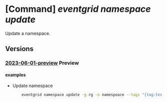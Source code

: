 # [Command] _eventgrid namespace update_

Update a namespace.

## Versions

### [2023-06-01-preview](/Resources/mgmt-plane/L3N1YnNjcmlwdGlvbnMve30vcmVzb3VyY2Vncm91cHMve30vcHJvdmlkZXJzL21pY3Jvc29mdC5ldmVudGdyaWQvbmFtZXNwYWNlcy97fQ==/2023-06-01-preview.xml) **Preview**

<!-- mgmt-plane /subscriptions/{}/resourcegroups/{}/providers/microsoft.eventgrid/namespaces/{} 2023-06-01-preview -->

#### examples

- Update namespace
    ```bash
        eventgrid namespace update -g rg -n namespoace --tags "{tag:test}" --sku "{name:standard,capacity:2}" --topic-spaces-configuration "{maximumSessionExpiryInHours:1}"
    ```
